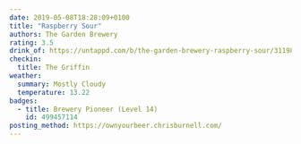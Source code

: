 ```yaml
---
date: 2019-05-08T18:28:09+0100
title: "Raspberry Sour"
authors: The Garden Brewery
rating: 3.5
drink_of: https://untappd.com/b/the-garden-brewery-raspberry-sour/3119891
checkin:
  title: The Griffin
weather:
  summary: Mostly Cloudy
  temperature: 13.22
badges:
  - title: Brewery Pioneer (Level 14)
    id: 499457114
posting_method: https://ownyourbeer.chrisburnell.com/
---
```

